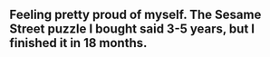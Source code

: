 ## Feeling pretty proud of myself. The Sesame Street puzzle I bought said 3-5 years, but I finished it in 18 months.
